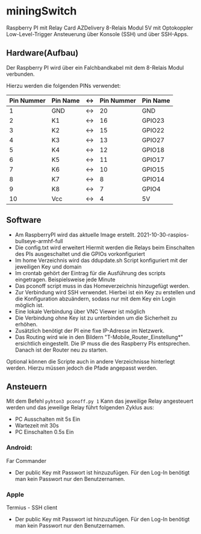 # miningSwitch
Raspberry PI mit Relay Card AZDelivery 8-Relais Modul 5V mit Optokoppler Low-Level-Trigger Ansteuerung über Konsole (SSH) und über SSH-Apps.


## Hardware(Aufbau)
Der Raspberry PI wird über ein Falchbandkabel mit dem 8-Relais Modul verbunden.

Hierzu werden die folgenden PINs verwendet:

Pin Nummer | Pin Name | <-> | Pin Nummer | Pin Name
---|---|---|---|---
1 | GND | <-> | 20 | GND
2 | K1 | <-> | 16 | GPIO23
3 | K2 | <-> | 15 | GPIO22
4 | K3 | <-> | 13 | GPIO27
5 | K4 | <-> | 12 | GPIO18
6 | K5 | <-> | 11 | GPIO17
7 | K6 | <-> | 10 | GPIO15
8 | K7 | <-> | 8 | GPIO14
9 | K8 | <-> | 7 | GPIO4
10 | Vcc | <-> | 4 |5V


## Software
* Am RaspberryPI wird das aktuelle Image erstellt. 2021-10-30-raspios-bullseye-armhf-full
* Die config.txt wird erweitert
  Hiermit werden die Relays beim Einschalten des PIs ausgeschaltet und die GPIOs vorkonfiguriert
* Im home Verzeichnis wird das ddupdate.sh Script konfiguriert mit der jeweiligen Key und domain
* Im crontab gehört der Eintrag für die Ausführung des scripts eingetragen. Beispielsweise jede Minute
* Das pconoff script muss in das Homeverzeichnis hinzugefügt werden.
* Zur Verbindung wird SSH verwendet. Hierbei ist ein Key zu erstellen und die Konfiguration abzuändern, sodass nur mit dem Key ein Login möglich ist.
* Eine lokale Verbindung über VNC Viewer ist möglich
* Die Verbindung ohne Key ist zu unterbinden um die Sicherheit zu erhöhen.
* Zusätzlich benötigt der PI eine fixe IP-Adresse im Netzwerk.
* Das Routing wird wie in den Bildern "T-Mobile_Router_Einstellung*" ersichtlich eingestellt. Die IP muss die des Raspberry PIs entsprechen. Danach ist der Router neu zu starten.

Optional können die Scripte auch in andere Verzeichnisse hinterlegt werden. Hierzu müssen jedoch die Pfade angepasst werden.

## Ansteuern
Mit dem Befehl `pyhton3 pconoff.py 1` Kann das jeweilige Relay angesteuert werden und das jeweilige Relay führt folgenden Zyklus aus:
* PC Ausschalten mit 5s Ein
* Wartezeit mit 30s
* PC Einschalten 0.5s Ein

### Android:
Far Commander
- Der public Key mit Passwort ist hinzuzufügen. Für den Log-In benötigt man kein Passwort nur den Benutzernamen.

### Apple
Termius - SSH client 
- Der public Key mit Passwort ist hinzuzufügen. Für den Log-In benötigt man kein Passwort nur den Benutzernamen.
